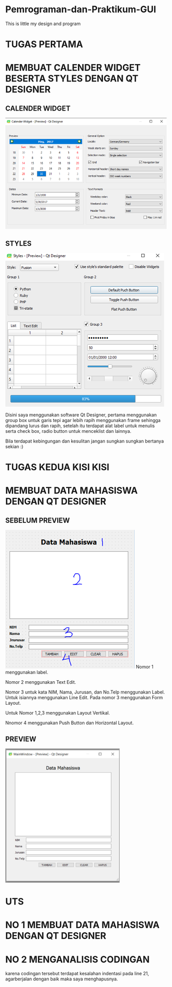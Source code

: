 # Pemrograman-dan-Praktikum-GUI
This is little my design and program

# TUGAS PERTAMA 

# MEMBUAT CALENDER WIDGET BESERTA STYLES DENGAN QT DESIGNER 

## CALENDER WIDGET
<img src = "https://github.com/Andrarizal/Pemrograman-dan-Praktikum-GUI/blob/TEORI-GUI/TEORI%20GUI%20Tugas%20membuat%20kalender%20widget/kalenderwidget.PNG">

## STYLES
<img src = "https://github.com/Andrarizal/Pemrograman-dan-Praktikum-GUI/blob/TEORI-GUI/TEORI%20GUI%20Tugas%20membuat%20kalender%20widget/styles.PNG">

Disini saya menggunakan software Qt Designer, pertama menggunakan group box untuk garis tepi agar lebih rapih menggunakan frame sehingga dipandang lurus dan rapih, setelah itu terdapat alat label untuk menulis serta check box, radio button untuk menceklist dan lainnya. 

Bila terdapat kebingungan dan kesulitan jangan sungkan sungkan bertanya sekian :)

# TUGAS KEDUA KISI KISI 

# MEMBUAT DATA MAHASISWA DENGAN QT DESIGNER

## SEBELUM PREVIEW
<img src = "https://github.com/Andrarizal/Pemrograman-dan-Praktikum-GUI/blob/TEORI-GUI/Tugas%20Kisi%20Kisi/Sebelum%20Preview%20Data%20Mahasiswa.PNG">
Nomor 1 menggunakan label.

Nomor 2 menggunakan Text Edit.

Nomor 3 untuk kata NIM, Nama, Jurusan, dan No.Telp menggunakan Label. Untuk isiannya menggunakan Line Edit. Pada nomor 3 menggunakan Form Layout.

Untuk Nomor 1,2,3 menggunakan Layout Vertikal.

Nnomor 4 menggunakan Push Button dan Horizontal Layout.

##  PREVIEW
<img src = "https://github.com/Andrarizal/Pemrograman-dan-Praktikum-GUI/blob/TEORI-GUI/Tugas%20Kisi%20Kisi/Preview%20Data%20Mahasiswa.PNG">


# UTS 
# NO 1 MEMBUAT DATA MAHASISWA DENGAN QT DESIGNER

# NO 2 MENGANALISIS CODINGAN

karena codingan tersebut terdapat kesalahan indentasi pada line 21, agarberjalan dengan baik maka saya menghapusnya.

